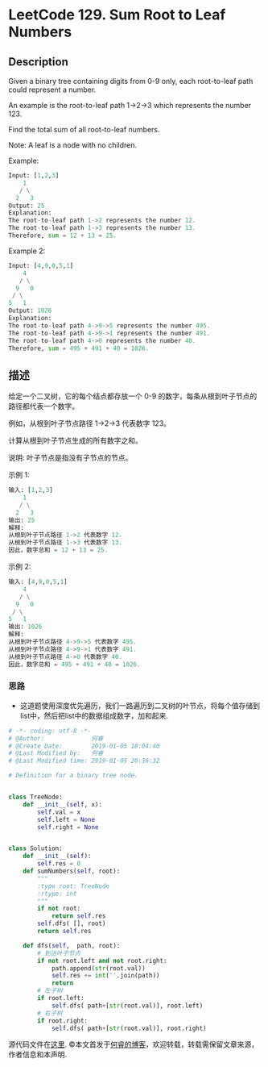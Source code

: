 # LeetCode 129. Sum Root to Leaf Numbers

## Description

Given a binary tree containing digits from 0-9 only, each root-to-leaf path could represent a number.

An example is the root-to-leaf path 1->2->3 which represents the number 123.

Find the total sum of all root-to-leaf numbers.

Note: A leaf is a node with no children.

Example:

```python
Input: [1,2,3]
    1
   / \
  2   3
Output: 25
Explanation:
The root-to-leaf path 1->2 represents the number 12.
The root-to-leaf path 1->3 represents the number 13.
Therefore, sum = 12 + 13 = 25.
```

Example 2:

```python
Input: [4,9,0,5,1]
    4
   / \
  9   0
 / \
5   1
Output: 1026
Explanation:
The root-to-leaf path 4->9->5 represents the number 495.
The root-to-leaf path 4->9->1 represents the number 491.
The root-to-leaf path 4->0 represents the number 40.
Therefore, sum = 495 + 491 + 40 = 1026.
```

## 描述

给定一个二叉树，它的每个结点都存放一个 0-9 的数字，每条从根到叶子节点的路径都代表一个数字。

例如，从根到叶子节点路径 1->2->3 代表数字 123。

计算从根到叶子节点生成的所有数字之和。

说明: 叶子节点是指没有子节点的节点。

示例 1:

```python
输入: [1,2,3]
    1
   / \
  2   3
输出: 25
解释:
从根到叶子节点路径 1->2 代表数字 12.
从根到叶子节点路径 1->3 代表数字 13.
因此，数字总和 = 12 + 13 = 25.
```

示例 2:

```python
输入: [4,9,0,5,1]
    4
   / \
  9   0
 / \
5   1
输出: 1026
解释:
从根到叶子节点路径 4->9->5 代表数字 495.
从根到叶子节点路径 4->9->1 代表数字 491.
从根到叶子节点路径 4->0 代表数字 40.
因此，数字总和 = 495 + 491 + 40 = 1026.
```

### 思路

* 这道题使用深度优先遍历，我们一路遍历到二叉树的叶节点，将每个值存储到list中，然后把list中的数据组成数字，加和起来.

```python
# -*- coding: utf-8 -*-
# @Author:             何睿
# @Create Date:        2019-01-05 18:04:40
# @Last Modified by:   何睿
# @Last Modified time: 2019-01-05 20:36:32

# Definition for a binary tree node.


class TreeNode:
    def __init__(self, x):
        self.val = x
        self.left = None
        self.right = None


class Solution:
    def __init__(self):
        self.res = 0
    def sumNumbers(self, root):
        """
        :type root: TreeNode
        :rtype: int
        """
        if not root:
            return self.res
        self.dfs( [], root)
        return self.res

    def dfs(self,  path, root):
        # 到达叶子节点
        if not root.left and not root.right:
            path.append(str(root.val))
            self.res += int(''.join(path))
            return
        # 左子树
        if root.left:
            self.dfs( path+[str(root.val)], root.left)
        # 右子树
        if root.right:
            self.dfs( path+[str(root.val)], root.right)
```

源代码文件在[这里](https://github.com/ruicore/Algorithm/blob/master/Leetcode/2019-01-05-129-Sum-Root-to-Leaf-Numbers.py).
©本文首发于[何睿的博客](https://www.ruicore.cn/leetcode-129-sum-root-to-leaf-numbers/)，欢迎转载，转载需保留文章来源，作者信息和本声明.
